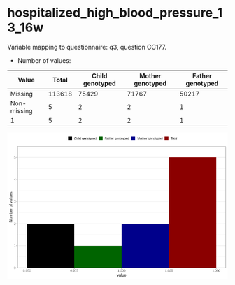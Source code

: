 # hospitalized_high_blood_pressure_13_16w
Variable mapping to questionnaire: q3, question CC177.
- Number of values:

| Value | Total | Child genotyped | Mother genotyped | Father genotyped |
| ----- | ----- | --------------- | ---------------- | ---------------- |
| Missing | 113618 | 75429 | 71767 | 50217 |
| Non-missing | 5 | 2 | 2 | 1 |
| 1 | 5 | 2 | 2 | 1 |



![](hospitalized_high_blood_pressure_13_16w_n.png)



